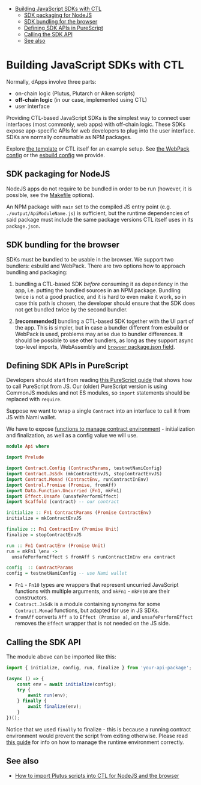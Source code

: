 <!-- START doctoc generated TOC please keep comment here to allow auto update -->
<!-- DON'T EDIT THIS SECTION, INSTEAD RE-RUN doctoc TO UPDATE -->

- [Building JavaScript SDKs with CTL](#building-javascript-sdks-with-ctl)
  - [SDK packaging for NodeJS](#sdk-packaging-for-nodejs)
  - [SDK bundling for the browser](#sdk-bundling-for-the-browser)
  - [Defining SDK APIs in PureScript](#defining-sdk-apis-in-purescript)
  - [Calling the SDK API](#calling-the-sdk-api)
  - [See also](#see-also)

<!-- END doctoc generated TOC please keep comment here to allow auto update -->

# Building JavaScript SDKs with CTL

Normally, dApps involve three parts:

- on-chain logic (Plutus, Plutarch or Aiken scripts)
- **off-chain logic** (in our case, implemented using CTL)
- user interface

Providing CTL-based JavaScript SDKs is the simplest way to connect user interfaces (most commonly, web apps) with off-chain logic. These SDKs expose app-specific APIs for web developers to plug into the user interface. SDKs are normally consumable as NPM packages.

Explore [the template](../templates/ctl-scaffold/package.json) or CTL itself for an example setup. See [the WebPack config](../webpack.config.cjs) or the [esbuild config](../esbuild/config.js) we provide.

## SDK packaging for NodeJS

NodeJS apps do not require to be bundled in order to be run (however, it is possible, see the [Makefile](../Makefile) options).

An NPM package with `main` set to the compiled JS entry point (e.g. `./output/ApiModuleName.js`) is sufficient, but the runtime dependencies of said package must include the same package versions CTL itself uses in its `package.json`.

## SDK bundling for the browser

SDKs must be bundled to be usable in the browser. We support two bundlers: esbuild and WebPack. There are two options how to approach bundling and packaging:

1. bundling a CTL-based SDK *before* consuming it as dependency in the app, i.e. putting the bundled sources in an NPM package. Bundling twice is not a good practice, and it is hard to even make it work, so in case this path is chosen, the developer should ensure that the SDK does not get bundled twice by the second bundler.

2. **[recommended]** bundling a CTL-based SDK together with the UI part of the app. This is simpler, but in case a bundler different from esbuild or WebPack is used, problems may arise due to bundler differences. It should be possible to use other bundlers, as long as they support async top-level imports, WebAssembly and [`browser` package.json field](https://github.com/defunctzombie/package-browser-field-spec).

## Defining SDK APIs in PureScript

Developers should start from reading [this PureScript guide](https://book.purescript.org/chapter10.html#calling-purescript-from-javascript) that shows how to call PureScript from JS. Our (older) PureScript version is using CommonJS modules and not ES modules, so `import` statements should be replaced with `require`.

Suppose we want to wrap a single `Contract` into an interface to call it from JS with Nami wallet.

We have to expose [functions to manage contract environment](./contract-environment.md) - initialization and finalization, as well as a config value we will use.

```purescript
module Api where

import Prelude

import Contract.Config (ContractParams, testnetNamiConfig)
import Contract.JsSdk (mkContractEnvJS, stopContractEnvJS)
import Contract.Monad (ContractEnv, runContractInEnv)
import Control.Promise (Promise, fromAff)
import Data.Function.Uncurried (Fn1, mkFn1)
import Effect.Unsafe (unsafePerformEffect)
import Scaffold (contract) -- our contract

initialize :: Fn1 ContractParams (Promise ContractEnv)
initialize = mkContractEnvJS

finalize :: Fn1 ContractEnv (Promise Unit)
finalize = stopContractEnvJS

run :: Fn1 ContractEnv (Promise Unit)
run = mkFn1 \env ->
  unsafePerformEffect $ fromAff $ runContractInEnv env contract

config  :: ContractParams
config = testnetNamiConfig -- use Nami wallet
```

- `Fn1` - `Fn10` types are wrappers that represent uncurried JavaScript functions with multiple arguments, and `mkFn1` - `mkFn10` are their constructors.
- `Contract.JsSdk` is a module containing synonyms for some `Contract.Monad` functions, but adapted for use in JS SDKs.
- `fromAff` converts `Aff a` to `Effect (Promise a)`, and `unsafePerformEffect` removes the `Effect` wrapper that is not needed on the JS side.

## Calling the SDK API

The module above can be imported like this:

```javascript
import { initialize, config, run, finalize } from 'your-api-package';

(async () => {
    const env = await initialize(config);
    try {
        await run(env);
    } finally {
        await finalize(env);
    }
})();
```

Notice that we used `finally` to finalize - this is because a running contract environment would prevent the script from exiting otherwise. Please read [this guide](./contract-environment.md) for info on how to manage the runtime environment correctly.

## See also

- [How to import Plutus scripts into CTL for NodeJS and the browser](./importing-scripts.md)

